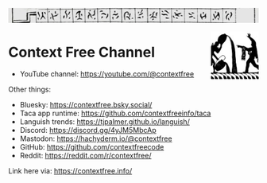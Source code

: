 ![](gulliver.jpg)

<img style="float: right; height: 96px" align="right" height="96" src="apprentice.jpg">

# Context Free Channel

- YouTube channel: https://youtube.com/@contextfree

Other things:

- Bluesky: https://contextfree.bsky.social/
- Taca app runtime: https://github.com/contextfreeinfo/taca
- Languish trends: https://tjpalmer.github.io/languish/
- Discord: https://discord.gg/4yJM5MbcAp
- Mastodon: <a rel="me" href="https://hachyderm.io/@contextfree">https://hachyderm.io/@contextfree</a>
- GitHub: https://github.com/contextfreecode
- Reddit: https://reddit.com/r/contextfree/

Link here via: https://contextfree.info/

